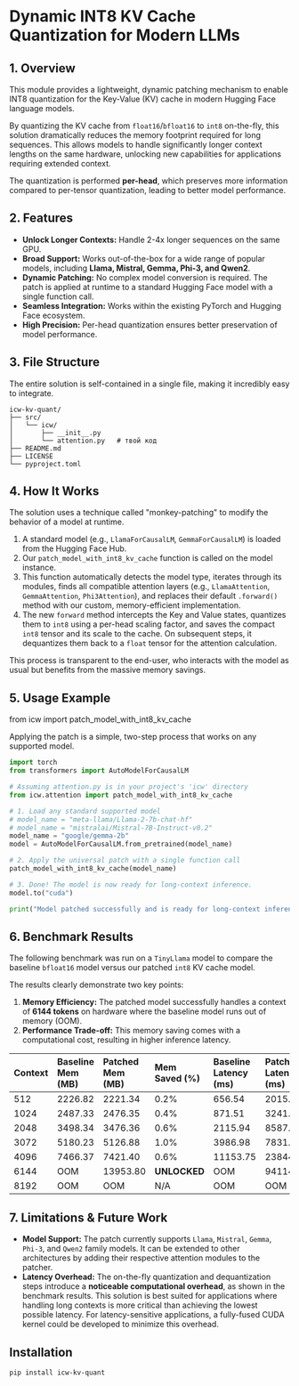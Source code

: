 # Dynamic INT8 KV Cache Quantization for Modern LLMs

## 1. Overview

This module provides a lightweight, dynamic patching mechanism to enable INT8 quantization for the Key-Value (KV) cache in modern Hugging Face language models.

By quantizing the KV cache from `float16`/`bfloat16` to `int8` on-the-fly, this solution dramatically reduces the memory footprint required for long sequences. This allows models to handle significantly longer context lengths on the same hardware, unlocking new capabilities for applications requiring extended context.

The quantization is performed **per-head**, which preserves more information compared to per-tensor quantization, leading to better model performance.

## 2. Features

- **Unlock Longer Contexts:** Handle 2-4x longer sequences on the same GPU.
- **Broad Support:** Works out-of-the-box for a wide range of popular models, including **Llama, Mistral, Gemma, Phi-3, and Qwen2**.
- **Dynamic Patching:** No complex model conversion is required. The patch is applied at runtime to a standard Hugging Face model with a single function call.
- **Seamless Integration:** Works within the existing PyTorch and Hugging Face ecosystem.
- **High Precision:** Per-head quantization ensures better preservation of model performance.

## 3. File Structure

The entire solution is self-contained in a single file, making it incredibly easy to integrate.


```
icw-kv-quant/
├── src/
│   └── icw/
│       ├── __init__.py
│       └── attention.py   # твой код
├── README.md
├── LICENSE
└── pyproject.toml

```

## 4. How It Works

The solution uses a technique called "monkey-patching" to modify the behavior of a model at runtime.

1.  A standard model (e.g., `LlamaForCausalLM`, `GemmaForCausalLM`) is loaded from the Hugging Face Hub.
2.  Our `patch_model_with_int8_kv_cache` function is called on the model instance.
3.  This function automatically detects the model type, iterates through its modules, finds all compatible attention layers (e.g., `LlamaAttention`, `GemmaAttention`, `Phi3Attention`), and replaces their default `.forward()` method with our custom, memory-efficient implementation.
4.  The new `forward` method intercepts the Key and Value states, quantizes them to `int8` using a per-head scaling factor, and saves the compact `int8` tensor and its scale to the cache. On subsequent steps, it dequantizes them back to a `float` tensor for the attention calculation.

This process is transparent to the end-user, who interacts with the model as usual but benefits from the massive memory savings.

## 5. Usage Example

from icw import patch_model_with_int8_kv_cache

Applying the patch is a simple, two-step process that works on any supported model.

```python
import torch
from transformers import AutoModelForCausalLM

# Assuming attention.py is in your project's 'icw' directory
from icw.attention import patch_model_with_int8_kv_cache

# 1. Load any standard supported model
# model_name = "meta-llama/Llama-2-7b-chat-hf"
# model_name = "mistralai/Mistral-7B-Instruct-v0.2"
model_name = "google/gemma-2b"
model = AutoModelForCausalLM.from_pretrained(model_name)

# 2. Apply the universal patch with a single function call
patch_model_with_int8_kv_cache(model_name)

# 3. Done! The model is now ready for long-context inference.
model.to("cuda")

print("Model patched successfully and is ready for long-context inference!")
```

## 6. Benchmark Results

The following benchmark was run on a `TinyLlama` model to compare the baseline `bfloat16` model versus our patched `int8` KV cache model.

The results clearly demonstrate two key points:
1.  **Memory Efficiency:** The patched model successfully handles a context of **6144 tokens** on hardware where the baseline model runs out of memory (OOM).
2.  **Performance Trade-off:** This memory saving comes with a computational cost, resulting in higher inference latency.

| Context | Baseline Mem (MB) | Patched Mem (MB) | Mem Saved (%) | Baseline Latency (ms) | Patched Latency (ms) | Latency Overhead (%) |
|:---|:---|:---|:---|:---|:---|:---|
| 512 | 2226.82 | 2221.34 | 0.2% | 656.54 | 2015.78 | 207.0% |
| 1024 | 2487.33 | 2476.35 | 0.4% | 871.51 | 3241.65 | 272.0% |
| 2048 | 3498.34 | 3476.36 | 0.6% | 2115.94 | 8587.53 | 305.8% |
| 3072 | 5180.23 | 5126.88 | 1.0% | 3986.98 | 7831.22 | 96.4% |
| 4096 | 7466.37 | 7421.40 | 0.6% | 11153.75 | 23844.05 | 113.8% |
| 6144 | OOM | 13953.80 | **UNLOCKED** | OOM | 94114.13 | N/A |
| 8192 | OOM | OOM | N/A | OOM | OOM | N/A |

## 7. Limitations & Future Work

- **Model Support:** The patch currently supports `Llama`, `Mistral`, `Gemma`, `Phi-3`, and `Qwen2` family models. It can be extended to other architectures by adding their respective attention modules to the patcher.
- **Latency Overhead:** The on-the-fly quantization and dequantization steps introduce a **noticeable computational overhead**, as shown in the benchmark results. This solution is best suited for applications where handling long contexts is more critical than achieving the lowest possible latency. For latency-sensitive applications, a fully-fused CUDA kernel could be developed to minimize this overhead.

## Installation
```bash
pip install icw-kv-quant